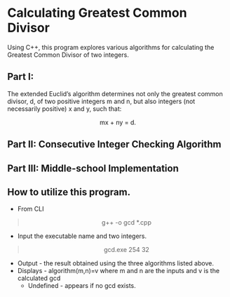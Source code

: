 # Calculating Greatest Common Divisor

Using C++, this program explores various algorithms for calculating the Greatest Common Divisor of two integers.

## Part I:
The extended Euclid’s algorithm determines not only the greatest common divisor, d, of two positive integers m and n, but also integers (not necessarily positive) x and y, such that: 

<center>
mx + ny = d.
</center> 

## Part II: Consecutive Integer Checking Algorithm

## Part III: Middle-school Implementation

## How to utilize this program.

- From CLI

> <center>g++ -o gcd *.cpp</center>

- Input the executable name and two integers.

> <center>gcd.exe 254 32</center>

* Output - the result obtained using the three algorithms listed above.
* Displays - algorithm(m,n)=v where m and n are the inputs and v is the calculated gcd
  - Undefined - appears if no gcd exists.

